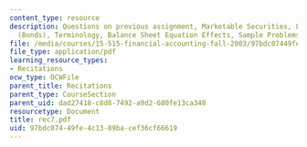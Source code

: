```yaml
---
content_type: resource
description: Questions on previous assignment, Marketable Securities, Long-Term Debt
  (Bonds), Terminology, Balance Sheet Equation Effects, Sample Problems.
file: /media/courses/15-515-financial-accounting-fall-2003/97bdc07449fe4c1389bacef36cf66619_rec7.pdf
file_type: application/pdf
learning_resource_types:
- Recitations
ocw_type: OCWFile
parent_title: Recitations
parent_type: CourseSection
parent_uid: dad27418-c8d8-7492-a9d2-680fe13ca348
resourcetype: Document
title: rec7.pdf
uid: 97bdc074-49fe-4c13-89ba-cef36cf66619
---
```

